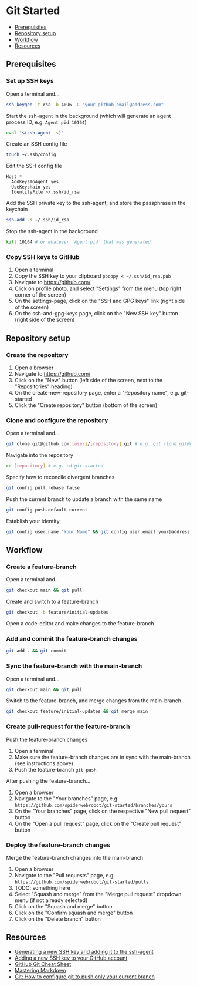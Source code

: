 # Git Started

* [Prerequisites](#prerequisites)
* [Repository setup](#repository-setup)
* [Workflow](#workflow)
* [Resources](#resources)

## Prerequisites

### Set up SSH keys

Open a terminal and...

```sh
ssh-keygen -t rsa -b 4096 -C "your_github_email@address.com"
```

Start the ssh-agent in the background (which will generate an agent process ID, e.g. `Agent pid 10164`)

```sh
eval "$(ssh-agent -s)"
```

Create an SSH config file

```sh
touch ~/.ssh/config
```

Edit the SSH config file

```
Host *
  AddKeysToAgent yes
  UseKeychain yes
  IdentityFile ~/.ssh/id_rsa
```

Add the SSH private key to the ssh-agent, and store the passphrase in the keychain

```sh
ssh-add -K ~/.ssh/id_rsa
```

Stop the ssh-agent in the background

```sh
kill 10164 # or whatever `Agent pid` that was generated
```

### Copy SSH keys to GitHub

1. Open a terminal
2. Copy the SSH key to your clipboard `pbcopy < ~/.ssh/id_rsa.pub`
3. Navigate to https://github.com/
4. Click on profile photo, and select "Settings" from the menu (top right corner of the screen)
5. On the settings-page, click on the "SSH and GPG keys" link (right side of the screen)
6. On the ssh-and-gpg-keys page, click on the "New SSH key" button (right side of the screen)

## Repository setup

### Create the repository

1. Open a browser
2. Navigate to https://github.com/
3. Click on the "New" button (left side of the screen, next to the "Repositories" heading)
4. On the create-new-repository page, enter a "Repository name", e.g. git-started
5. Click the "Create repository" button (bottom of the screen)

### Clone and configure the repository

Open a terminal and...

```sh
git clone git@github.com:[user]/[repository].git # e.g. git clone git@github.com:spiderwebrobot/git-started.git
```

Navigate into the repository

```sh
cd [repository] # e.g. cd git-started
```

Specify how to reconcile divergent branches

```sh
git config pull.rebase false
```

Push the current branch to update a branch with the same name

```sh
git config push.default current
```

Establish your identity

```sh
git config user.name "Your Name" && git config user.email your@address.com
```

## Workflow

### Create a feature-branch

Open a terminal and...

```sh
git checkout main && git pull
```

Create and switch to a feature-branch

```sh
git checkout -b feature/initial-updates
```

Open a code-editor and make changes to the feature-branch

### Add and commit the feature-branch changes

```sh
git add . && git commit
```

### Sync the feature-branch with the main-branch

Open a terminal and...

```sh
git checkout main && git pull
```

Switch to the feature-branch, and merge changes from the main-branch

```sh
git checkout feature/initial-updates && git merge main
```

### Create pull-request for the feature-branch

Push the feature-branch changes

1. Open a terminal
2. Make sure the feature-branch changes are in sync with the main-branch (see instructions above)
3. Push the feature-branch `git push`

After pushing the feature-branch...

1. Open a browser
2. Navigate to the "Your branches" page, e.g. `https://github.com/spiderwebrobot/git-started/branches/yours`
3. On the "Your branches" page, click on the respective "New pull request" button
4. On the "Open a pull request" page, click on the "Create pull request" button

### Deploy the feature-branch changes

Merge the feature-branch changes into the main-branch

1. Open a browser
2. Navigate to the "Pull requests" page, e.g. `https://github.com/spiderwebrobot/git-started/pulls`
3. TODO: something here
4. Select "Squash and merge" from the "Merge pull request" dropdown menu (if not already selected)
5. Click on the "Squash and merge" button
6. Click on the "Confirm squash and merge" button
7. Click on the "Delete branch" button

## Resources

* [Generating a new SSH key and adding it to the ssh-agent](https://docs.github.com/en/free-pro-team@latest/github/authenticating-to-github/generating-a-new-ssh-key-and-adding-it-to-the-ssh-agent)
* [Adding a new SSH key to your GitHub account](https://docs.github.com/en/free-pro-team@latest/github/authenticating-to-github/adding-a-new-ssh-key-to-your-github-account)
* [GitHub Git Cheat Sheet](https://training.github.com/downloads/github-git-cheat-sheet/)
* [Mastering Markdown](https://guides.github.com/features/mastering-markdown/)
* [Git: How to configure git to push only your current branch](https://makandracards.com/makandra/8039-git-how-to-configure-git-to-push-only-your-current-branch)
